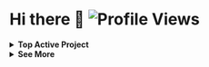 
# Hi there 👋 ![Profile Views](https://profile-counter.glitch.me/{anuragdw710}/count.svg)


<details>
  <summary><b>Top Active Project</b></summary>
  <ul>
  <li><a href="https://github.com/hydra-Cody/AIRBUSAerothonBackend">AERO NAVIGATOR</a></li>
  <li><a href="https://github.com/hydra-Cody/EventBooking">EVENT BOOKING</a></li>
  <li><a href="https://github.com/hydra-Cody/QuizApp">QUIZ APP</a></li>
  <li><a href="https://github.com/hydra-Cody/MyNotes">MYNOTES</a></li>
  </ul>
    <p align="center">
    <img src="https://cdn.codechef.com/images/badges/contest/diamond.svg"/>
  </p>
</details>

<details>
  <summary><b>See More</b></summary>

  [![Top Langs](https://github-readme-stats.vercel.app/api/top-langs/?username=hydra-Cody&layout=pie)](https://github.com/hydra-Cody/github-readme-stats)
  [![GitHub Stats](https://github-readme-stats.vercel.app/api?username=hydra-Cody&show_icons=true)](https://github.com/hydra-Cody/github-readme-stats)

  <p align="center">
    <img src="https://capsule-render.vercel.app/api?type=waving&color=gradient&height=60&section=footer"/>
  </p>
</details>
